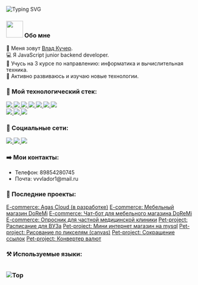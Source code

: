 ![Typing SVG](https://readme-typing-svg.herokuapp.com?color=%2336BCF7&lines=Добро+пожаловать!)

<h3>
 <img src="https://github.com/TheDudeThatCode/TheDudeThatCode/blob/master/Assets/Developer.gif" width="45px"> Обо мне  
</h3> 
 
👨 Меня зовут <a href="https://vk.com/c_o_d_e_r" target="_blank">Влад Кучер</a>.  
💻 Я JavaScript junior backend developer.   
💼 Учусь на 3 курсе по направлению: информатика и вычислительная техника.   
 🚀 Активно развиваюсь и изучаю новые технологии.  
 
 
<h3>🔧 Мой технологический стек: </h3>
<p>
  <a href="https://html.com/" target="_blank">
    <img src="https://img.shields.io/badge/HTML-E34F26?style=for-the-badge&logo=HTML5&logoColor=white">
  </a>
  <a href="https://www.w3schools.com/css/" target="_blank">
    <img src="https://img.shields.io/badge/CSS-1572B6?style=for-the-badge&logo=CSS3&logoColor=white">
  </a>
  <a href="https://www.javascript.com/" target="_blank">
    <img src="https://img.shields.io/badge/JavaScript-323330?style=for-the-badge&logo=javascript&logoColor=F7DF1E">
  </a>
  <a href="https://nodejs.org/en/" target="_blank">
    <img src="https://img.shields.io/badge/NODE.JS-339933?style=for-the-badge&logo=Node.js&logoColor=white">
  </a>
  <a href="https://www.json.org/json-en.html" target="_blank">
    <img src="https://img.shields.io/badge/JSON-000000?style=for-the-badge&logo=JSON&logoColor=white">
  </a> 
  <a href="https://code.visualstudio.com/" target="_blank">
    <img src="https://img.shields.io/badge/VS%20Code-007ACC?&style=for-the-badge&logo=visual-studio-code&logoColor=white">
  </a>
  <a href="https://www.google.com/intl/en_in/chrome/" target="_blank">
    <img src="https://img.shields.io/badge/google%20chrome-4285F4?&style=for-the-badge&logo=google%20chrome&logoColor=white">
  </a>
  <br>
  <a href="https://socket.io/" target="_blank">
    <img src="https://img.shields.io/badge/socket.io-12976e?&style=for-the-badge&logo=socket.io&logoColor=white">
  </a> 
  <a href="https://expressjs.com/" target="_blank">
    <img src="https://img.shields.io/badge/express.js-000000?&style=for-the-badge&logo=Express&logoColor=white">
  </a>
  <a href="https://www.mongodb.com/" target="_blank">
    <img src="https://img.shields.io/badge/mongodb-3a7c4a.svg?&style=for-the-badge&logo=mongodb&logoColor=white">
  </a> 
</p>
 
<h3> 🤝 Социальные сети: </h3>
<p>
  <a href="https://vk.com/c_o_d_e_r" target="_blank">
    <img src="https://img.shields.io/badge/vk-146bc2?&style=for-the-badge&logo=vk&logoColor=white">
  </a>
  <a href="https://wa.me/79854280745" target="_blank">
    <img src="https://img.shields.io/badge/WhatsApp-12976e?&style=for-the-badge&logo=whatsapp&logoColor=white">
  </a>
  <a href="mailto:vvvlador1@mail.ru" target="_blank">
    <img src="https://img.shields.io/badge/mail.ru-005ff9?&style=for-the-badge&logo=mail.ru&logoColor=white">
  </a> 
</p>
  

<h3> ➡️ Мои контакты: </h3>
<ul>
 <li>Телефон: 89854280745</li>
 <li>Почта: vvvlador1@mail.ru</li> 
</ul>

<h3> 📕 Последние проекты: </h3>
<a href="#" target="_blank">E-commerce: Agas Cloud (в разработке)</a>
<a href="https://github.com/Vlador15/shop-doremi" target="_blank">E-commerce: Мебельный магазин DoReMi</a>
<a href="https://github.com/Vlador15/vk-chat-bot-for-doremi" target="_blank">E-commerce: Чат-бот для мебельного магазина DoReMi</a>
<a href="https://github.com/Vlador15/med-quiz" target="_blank">E-commerce: Опросник для частной медицинской клиники</a>
<a href="https://github.com/Vlador15/timetable" target="_blank">Pet-project: Расписание для ВУЗа</a> 
<a href="https://github.com/Vlador15/mini-shop-mysql" target="_blank">Pet-project: Мини интернет магазин на mysql</a> 
<a href="https://github.com/Vlador15/pixel" target="_blank">Pet-project: Рисование по пикселям (canvas)</a> 
<a href="https://github.com/Vlador15/short-url" target="_blank">Pet-project: Сокращение ссылок</a>
<a href="https://github.com/Vlador15/currency-converter" target="_blank">Pet-project: Конвертер валют</a>

 
<h3> ⚒ Используемые языки: </3>   
<br>
<br>
 
![Top](https://github-readme-stats.vercel.app/api/top-langs/?username=vlador15&layout=compact)  

